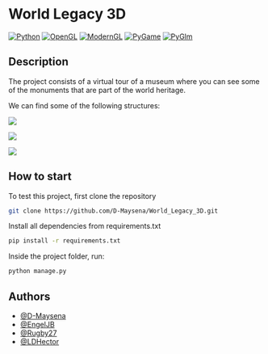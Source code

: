 # World Legacy 3D

[![Python](https://img.shields.io/badge/Python-3.10-green.svg?style=flat-square-logo=python)](https://docs.python.org/3/)
[![OpenGL](https://img.shields.io/badge/OpenGl-3.10-green.svg?style=flat-square-logo=opengl-)](https://docs.gl/)
[![ModernGL](https://img.shields.io/badge/ModernGL-5.6.4-green.svg?style=flat-square)](https://moderngl.readthedocs.io/en/5.8.2/)
[![PyGame](https://img.shields.io/badge/PyGame-2.0.1-green.svg?style=flat-square)](https://www.pygame.org/docs/)
[![PyGlm](https://img.shields.io/badge/PyGlm-1.2.5,-green.svg?style=flat-square)](https://github.com/Zuzu-Typ/PyGLM/wiki)

## Description
The project consists of a virtual tour of a museum where you can see some of the monuments that are part of the world heritage.

We can find some of the following structures:

![](https://media.sketchfab.com/models/d4b8a2555d964f749307892973d83ffe/thumbnails/f19dfe4c59764a6b948301678fe4fef6/1fceea781ab34c0a8629a5c0f8001b56.jpeg)

![](https://dl.myminifactory.com/object-assets/579f9df8f4193/images/720X720-7a449c1ae87d98e64b243374362c2c8b9dfde693.jpg)

![](https://fbi.cults3d.com/uploaders/14783729/illustration-file/6e2c3722-cf93-4f20-84b4-9787f4f145e6/720X720-towerofpisa.jpg)



## How to start

To test this project, first clone the repository

```bash
git clone https://github.com/D-Maysena/World_Legacy_3D.git
```

Install all dependencies from requirements.txt
```bash
pip install -r requirements.txt
```

Inside the project folder, run:
```bash
python manage.py
```

## Authors

- [@D-Maysena](https://github.com/D-Maysena)
- [@EngelJB](https://github.com/EngelJB)
- [@Rugby27](https://github.com/Rugby27)
- [@LDHector](https://github.com/LDHector)
